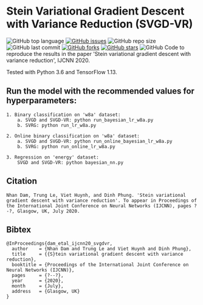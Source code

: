 # Stein Variational Gradient Descent with Variance Reduction (SVGD-VR)
<img alt="GitHub top language" src="https://img.shields.io/github/languages/top/nhandam/svgd-variance-reduction">
<a href="https://github.com/nhandam/svgd-variance-reduction/issues"><img alt="GitHub issues" src="https://img.shields.io/github/issues/nhandam/svgd-variance-reduction"></a>
<img alt="GitHub repo size" src="https://img.shields.io/github/repo-size/nhandam/svgd-variance-reduction">
<img alt="GitHub last commit" src="https://img.shields.io/github/last-commit/nhandam/svgd-variance-reduction">
<a href="https://github.com/nhandam/svgd-variance-reduction/network"><img alt="GitHub forks" src="https://img.shields.io/github/forks/nhandam/svgd-variance-reduction"></a>
<a href="https://github.com/nhandam/svgd-variance-reduction/stargazers"><img alt="GitHub stars" src="https://img.shields.io/github/stars/nhandam/svgd-variance-reduction"></a>
<img alt="GitHub" src="https://img.shields.io/github/license/nhandam/svgd-variance-reduction">
Code to reproduce the results in the paper 'Stein variational gradient descent with variance reduction', IJCNN 2020.

Tested with Python 3.6 and TensorFlow 1.13.

Run the model with the recommended values for hyperparameters:
-------------------------------------
    1. Binary classification on 'w8a' dataset:
        a. SVGD and SVGD-VR: python run_bayesian_lr_w8a.py
        b. SVRG: python run_lr_w8a.py

    2. Online binary classification on 'w8a' dataset:
        a. SVGD and SVGD-VR: python run_online_bayesian_lr_w8a.py
        b. SVRG: python run_online_lr_w8a.py

    3. Regression on 'energy' dataset:
        SVGD and SVGD-VR: python bayesian_nn.py

Citation
--------
    Nhan Dam, Trung Le, Viet Huynh, and Dinh Phung. 'Stein variational gradient descent with variance reduction'. To appear in Proceedings of the International Joint Conference on Neural Networks (IJCNN), pages ?-?, Glasgow, UK, July 2020.

Bibtex
------
```
@InProceedings{dam_etal_ijcnn20_svgdvr,
  author    = {Nhan Dam and Trung Le and Viet Huynh and Dinh Phung},
  title     = {{S}tein variational gradient descent with variance reduction},
  booktitle = {Proceedings of the International Joint Conference on Neural Networks (IJCNN)},           
  pages     = {?--?},
  year      = {2020},
  month     = {July},
  address   = {Glasgow, UK}
}
 ```
